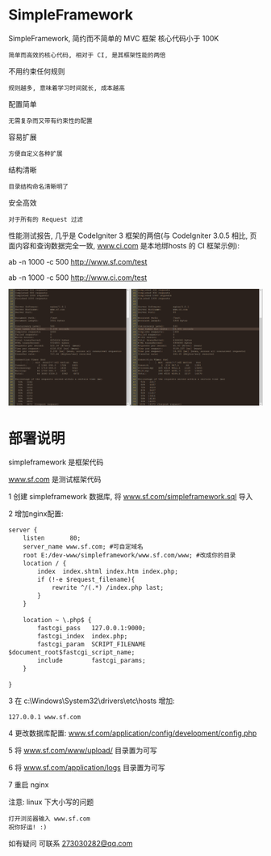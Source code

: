 # SimpleFramework


SimpleFramework, 简约而不简单的 MVC 框架
核心代码小于 100K

	简单而高效的核心代码, 相对于 CI, 是其框架性能的两倍
	
	
不用约束任何规则

	规则越多, 意味着学习时间就长, 成本越高
	
	
配置简单

	无需复杂而又带有约束性的配置
	
	
容易扩展

	方便自定义各种扩展
	
	
结构清晰

	目录结构命名清晰明了
	
	
安全高效

	对于所有的 Request 过滤
	

性能测试报告, 几乎是 CodeIgniter 3 框架的两倍(与 CodeIgniter 3.0.5 相比, 页面内容和查询数据完全一致, www.ci.com 是本地绑hosts 的 CI 框架示例):

ab -n 1000 -c 500 http://www.sf.com/test

ab -n 1000 -c 500 http://www.ci.com/test

![image](benchmark.png)


# 部署说明


simpleframework 是框架代码

www.sf.com 是测试框架代码

1 创建 simpleframework 数据库, 将 www.sf.com/simpleframework.sql 导入

2 增加nginx配置:

	server {
        listen       80;
        server_name www.sf.com; #可自定域名
		root E:/dev-www/simpleframework/www.sf.com/www; #改成你的目录
		location / {
			index  index.shtml index.htm index.php;
			if (!-e $request_filename){
				rewrite ^/(.*) /index.php last;
			}
		}
	 
        location ~ \.php$ {        		
            fastcgi_pass   127.0.0.1:9000;
            fastcgi_index  index.php;
            fastcgi_param  SCRIPT_FILENAME  $document_root$fastcgi_script_name;
            include        fastcgi_params;
        }
 
    }
3 在 c:\Windows\System32\drivers\etc\hosts 增加:

	127.0.0.1 www.sf.com
	
4 更改数据库配置: www.sf.com/application/config/development/config.php

5 将 www.sf.com/www/upload/ 目录置为可写

6 将 www.sf.com/application/logs 目录置为可写
    
7 重启 nginx

注意: linux 下大小写的问题
	
	打开浏览器输入 www.sf.com
	祝你好运! :)
	
如有疑问 可联系 273030282@qq.com
